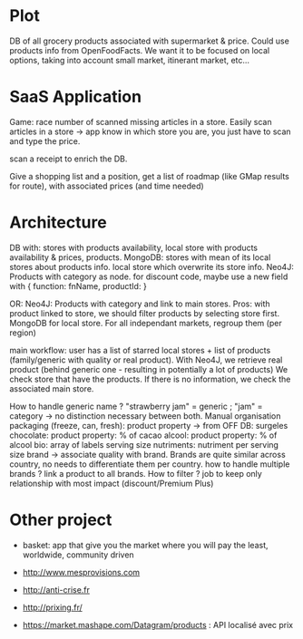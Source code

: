 # Plot
DB of all grocery products associated with supermarket & price.
Could use products info from OpenFoodFacts. We want it to be focused on local options, taking into account small market, itinerant market, etc...

# SaaS Application
Game: race number of scanned missing articles in a store.
Easily scan articles in a store -> app know in which store you are, you just have to scan and type the price.

scan a receipt to enrich the DB.

Give a shopping list and a position, get a list of roadmap (like GMap results for route), with associated prices (and time needed)

# Architecture
DB with: stores with products availability, local store with products availability & prices, products.
MongoDB: stores with mean of its local stores about products info.
local store which overwrite its store info.
Neo4J: Products with category as node.
for discount code, maybe use a new field with { function: fnName, productId: }

OR:
Neo4J: Products with category and link to main stores. Pros: with product linked to store, we should filter products by selecting store first. MongoDB for local store. For all independant markets, regroup them (per region)

main workflow: user has a list of starred local stores + list of products (family/generic with quality or real product).
With Neo4J, we retrieve real product (behind generic one - resulting in potentially a lot of products)
We check store that have the products. If there is no information, we check the associated main store.

How to handle generic name ? "strawberry jam" = generic ; "jam" = category -> no distinction necessary between both. Manual organisation
packaging (freeze, can, fresh): product property -> from OFF DB: surgeles
chocolate: product property: % of cacao
alcool: product property: % of alcool
bio: array of labels
serving size
nutriments: nutriment per serving size
brand -> associate quality with brand. Brands are quite similar across country, no needs to differentiate them per country.
  how to handle multiple brands ? link a product to all brands. How to filter ?
  job to keep only relationship with most impact (discount/Premium Plus)

# Other project
- basket: app that give you the market where you will pay the least, worldwide, community driven
- http://www.mesprovisions.com
- http://anti-crise.fr
- http://prixing.fr/

- https://market.mashape.com/Datagram/products : API localisé avec prix